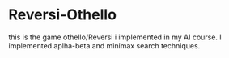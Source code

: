Reversi-Othello
===============

this is the game othello/Reversi i implemented in my AI course. I implemented aplha-beta and minimax search techniques.
